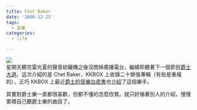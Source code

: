 ```yaml
---
title: Chet Baker
date: '2006-12-25'
tags:
  - 音樂
categories:
  - life

---
```

[![](http://ec2.images-amazon.com/images/P/B000005HFH.01._AA240_SCLZZZZZZZ_.jpg)](images/0.jpg)  
星期天聽完雷光夏的聲音紡織機之後沒關掉廣播電台，繼續聆聽著下一個節目[爵士大道](http://www.e-classical.com.tw/program/preview.cfm?id=44)。這次介紹的是 Chet Baker，KKBOX 上收錄二十餘張專輯（有些是重複的），正巧 KKBOX 上最近[爵士的音樂白皮書](http://www.kkbox.com.tw/funky/15/list_topic_15_0_1_0_10.html)也[介紹](http://www.kkbox.com.tw/funky/15/list_detail_15_2528.html)了這個樂手。  
  
其實對爵士樂一直都很喜歡，但都不懂的怎麼欣賞。就只好循著別人的介紹，慢慢累積自己聽爵士樂的曲目了。
